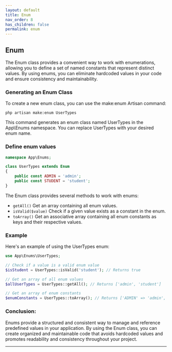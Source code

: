 ```yaml
---
layout: default
title: Enum
nav_order: 8
has_children: false
permalink: enum
---
```


## **Enum**
The Enum class provides a convenient way to work with enumerations, allowing you to define a set of named constants that represent distinct values. By using enums, you can eliminate hardcoded values in your code and ensure consistency and maintainability.
### Generating an Enum Class
To create a new enum class, you can use the make:enum Artisan command:
```
php artisan make:enum UserTypes
```
This command generates an enum class named UserTypes in the App\Enums namespace. You can replace UserTypes with your desired enum name.

### Define enum values
```php
namespace App\Enums;

class UserTypes extends Enum
{
    public const ADMIN = 'admin';
    public const STUDENT = 'student';
}
```
The Enum class provides several methods to work with enums:
- `getAll()` Get an array containing all enum values.
- `isValid($value)` Check if a given value exists as a constant in the enum.
- `toArray()` Get an associative array containing all enum constants as keys and their respective values.

### Example
Here's an example of using the UserTypes enum:

```php
use App\Enums\UserTypes;

// Check if a value is a valid enum value
$isStudent = UserTypes::isValid('student'); // Returns true

// Get an array of all enum values
$allUserTypes = UserTypes::getAll(); // Returns ['admin', 'student']

// Get an array of enum constants
$enumConstants = UserTypes::toArray(); // Returns ['ADMIN' => 'admin', 'STUDENT' => 'student']
```
### Conclusion:
Enums provide a structured and consistent way to manage and reference predefined values in your application. By using the Enum class, you can create organized and maintainable code that avoids hardcoded values and promotes readability and consistency throughout your project.

----

[^1]: [It can take up to 10 minutes for changes to your site to publish after you push the changes to GitHub](https://docs.github.com/en/pages/setting-up-a-github-pages-site-with-jekyll/creating-a-github-pages-site-with-jekyll#creating-your-site).
